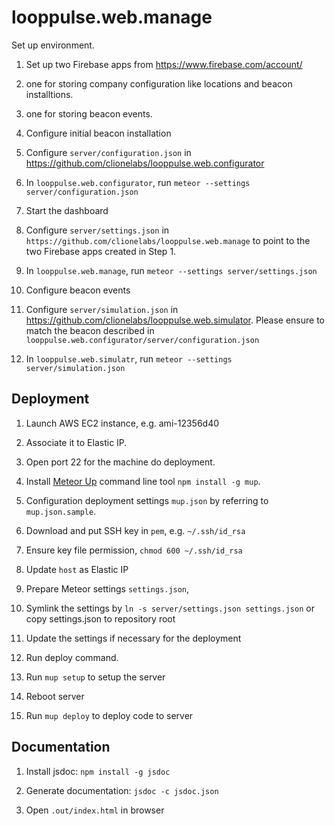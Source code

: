 looppulse.web.manage
====================

Set up environment.

1. Set up two Firebase apps from https://www.firebase.com/account/
  1. one for storing company configuration like locations and beacon installtions.
  2. one for storing beacon events.

2. Configure initial beacon installation  
  1. Configure `server/configuration.json` in https://github.com/clionelabs/looppulse.web.configurator  
  2. In `looppulse.web.configurator`, run `meteor --settings server/configuration.json`

3. Start the dashboard  
  1. Configure `server/settings.json` in `https://github.com/clionelabs/looppulse.web.manage` to point to the two Firebase apps created in Step 1.  
  2. In `looppulse.web.manage`, run `meteor --settings server/settings.json`

4. Configure beacon events  
  1. Configure `server/simulation.json` in https://github.com/clionelabs/looppulse.web.simulator. Please ensure to match the beacon described in `looppulse.web.configurator/server/configuration.json`  
  2. In `looppulse.web.simulatr`, run `meteor --settings server/simulation.json`


## Deployment

1. Launch AWS EC2 instance, e.g. ami-12356d40
  1. Associate it to Elastic IP.
  2. Open port 22 for the machine do deployment.

2. Install [Meteor Up](https://github.com/arunoda/meteor-up) command line tool `npm install -g mup`.

3. Configuration deployment settings `mup.json` by referring to `mup.json.sample`.
  1. Download and put SSH key in `pem`, e.g. `~/.ssh/id_rsa`
  2. Ensure key file permission, `chmod 600 ~/.ssh/id_rsa`
  3. Update `host` as Elastic IP

4. Prepare Meteor settings `settings.json`,
  1. Symlink the settings by `ln -s server/settings.json settings.json` or copy settings.json to repository root
  2. Update the settings if necessary for the deployment

5. Run deploy command.
  1. Run `mup setup` to setup the server
  2. Reboot server
  3. Run `mup deploy` to deploy code to server


## Documentation

1. Install jsdoc: `npm install -g jsdoc`

2. Generate documentation: `jsdoc -c jsdoc.json`

3. Open `.out/index.html` in browser
